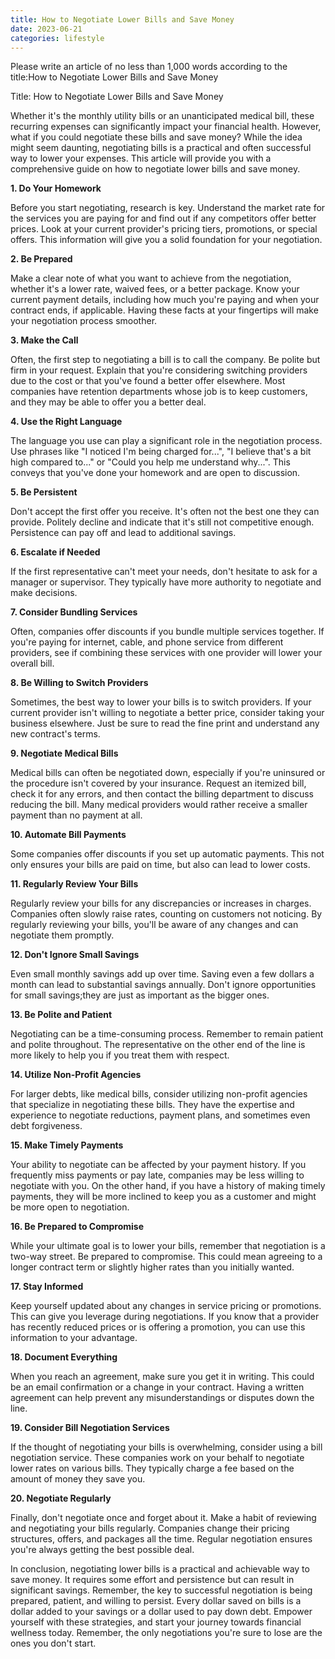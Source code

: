 ```yaml
---
title: How to Negotiate Lower Bills and Save Money
date: 2023-06-21
categories: lifestyle
---
```


Please write an article of no less than 1,000 words according to the title:How to Negotiate Lower Bills and Save Money

Title: How to Negotiate Lower Bills and Save Money

Whether it's the monthly utility bills or an unanticipated medical bill, these recurring expenses can significantly impact your financial health. However, what if you could negotiate these bills and save money? While the idea might seem daunting, negotiating bills is a practical and often successful way to lower your expenses. This article will provide you with a comprehensive guide on how to negotiate lower bills and save money.

**1. Do Your Homework**

Before you start negotiating, research is key. Understand the market rate for the services you are paying for and find out if any competitors offer better prices. Look at your current provider's pricing tiers, promotions, or special offers. This information will give you a solid foundation for your negotiation.

**2. Be Prepared**

Make a clear note of what you want to achieve from the negotiation, whether it's a lower rate, waived fees, or a better package. Know your current payment details, including how much you're paying and when your contract ends, if applicable. Having these facts at your fingertips will make your negotiation process smoother.

**3. Make the Call**

Often, the first step to negotiating a bill is to call the company. Be polite but firm in your request. Explain that you're considering switching providers due to the cost or that you've found a better offer elsewhere. Most companies have retention departments whose job is to keep customers, and they may be able to offer you a better deal.

**4. Use the Right Language**

The language you use can play a significant role in the negotiation process. Use phrases like "I noticed I'm being charged for...", "I believe that's a bit high compared to..." or "Could you help me understand why...". This conveys that you've done your homework and are open to discussion.

**5. Be Persistent**

Don't accept the first offer you receive. It's often not the best one they can provide. Politely decline and indicate that it's still not competitive enough. Persistence can pay off and lead to additional savings.

**6. Escalate if Needed**

If the first representative can't meet your needs, don't hesitate to ask for a manager or supervisor. They typically have more authority to negotiate and make decisions.

**7. Consider Bundling Services**

Often, companies offer discounts if you bundle multiple services together. If you're paying for internet, cable, and phone service from different providers, see if combining these services with one provider will lower your overall bill.

**8. Be Willing to Switch Providers**

Sometimes, the best way to lower your bills is to switch providers. If your current provider isn't willing to negotiate a better price, consider taking your business elsewhere. Just be sure to read the fine print and understand any new contract's terms.

**9. Negotiate Medical Bills**

Medical bills can often be negotiated down, especially if you're uninsured or the procedure isn't covered by your insurance. Request an itemized bill, check it for any errors, and then contact the billing department to discuss reducing the bill. Many medical providers would rather receive a smaller payment than no payment at all.

**10. Automate Bill Payments**

Some companies offer discounts if you set up automatic payments. This not only ensures your bills are paid on time, but also can lead to lower costs.

**11. Regularly Review Your Bills**

Regularly review your bills for any discrepancies or increases in charges. Companies often slowly raise rates, counting on customers not noticing. By regularly reviewing your bills, you'll be aware of any changes and can negotiate them promptly.

**12. Don't Ignore Small Savings**

Even small monthly savings add up over time. Saving even a few dollars a month can lead to substantial savings annually. Don't ignore opportunities for small savings;they are just as important as the bigger ones.

**13. Be Polite and Patient**

Negotiating can be a time-consuming process. Remember to remain patient and polite throughout. The representative on the other end of the line is more likely to help you if you treat them with respect.

**14. Utilize Non-Profit Agencies**

For larger debts, like medical bills, consider utilizing non-profit agencies that specialize in negotiating these bills. They have the expertise and experience to negotiate reductions, payment plans, and sometimes even debt forgiveness.

**15. Make Timely Payments**

Your ability to negotiate can be affected by your payment history. If you frequently miss payments or pay late, companies may be less willing to negotiate with you. On the other hand, if you have a history of making timely payments, they will be more inclined to keep you as a customer and might be more open to negotiation.

**16. Be Prepared to Compromise**

While your ultimate goal is to lower your bills, remember that negotiation is a two-way street. Be prepared to compromise. This could mean agreeing to a longer contract term or slightly higher rates than you initially wanted.

**17. Stay Informed**

Keep yourself updated about any changes in service pricing or promotions. This can give you leverage during negotiations. If you know that a provider has recently reduced prices or is offering a promotion, you can use this information to your advantage.

**18. Document Everything**

When you reach an agreement, make sure you get it in writing. This could be an email confirmation or a change in your contract. Having a written agreement can help prevent any misunderstandings or disputes down the line.

**19. Consider Bill Negotiation Services**

If the thought of negotiating your bills is overwhelming, consider using a bill negotiation service. These companies work on your behalf to negotiate lower rates on various bills. They typically charge a fee based on the amount of money they save you.

**20. Negotiate Regularly**

Finally, don't negotiate once and forget about it. Make a habit of reviewing and negotiating your bills regularly. Companies change their pricing structures, offers, and packages all the time. Regular negotiation ensures you're always getting the best possible deal.

In conclusion, negotiating lower bills is a practical and achievable way to save money. It requires some effort and persistence but can result in significant savings. Remember, the key to successful negotiation is being prepared, patient, and willing to persist. Every dollar saved on bills is a dollar added to your savings or a dollar used to pay down debt. Empower yourself with these strategies, and start your journey towards financial wellness today. Remember, the only negotiations you're sure to lose are the ones you don't start.
